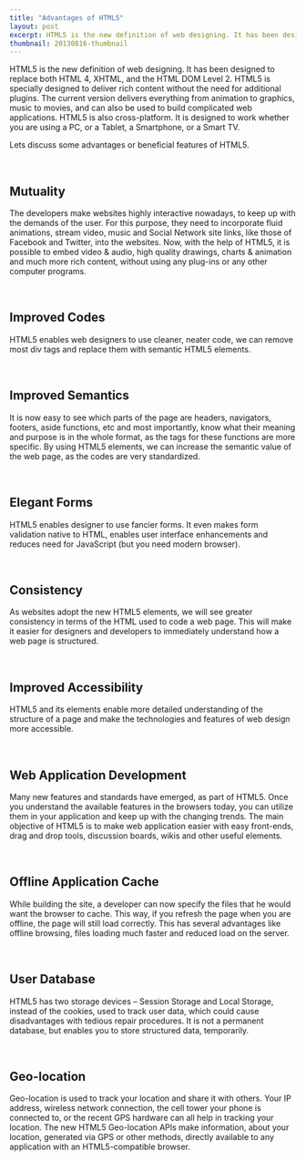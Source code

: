 ```yaml
---
title: "Advantages of HTML5"
layout: post
excerpt: HTML5 is the new definition of web designing. It has been designed to replace both HTML 4, XHTML, and the HTML DOM Level 2. HTML5 is specially designed to deliver rich content without the need for additional plugins. The current version delivers everything from animation to graphics, music to movies, and can also be used to build complicated web applications. HTML5 is also cross-platform. It is designed to work whether you are using a PC, or a Tablet, a Smartphone, or a Smart TV.
thumbnail: 20130816-thumbnail
---
```

HTML5 is the new definition of web designing. It has been designed to replace both HTML 4, XHTML, and the HTML DOM Level 2. HTML5 is specially designed to deliver rich content without the need for additional plugins. The current version delivers everything from animation to graphics, music to movies, and can also be used to build complicated web applications. HTML5 is also cross-platform. It is designed to work whether you are using a PC, or a Tablet, a Smartphone, or a Smart TV.

Lets discuss some advantages or beneficial features of HTML5.

<br>

## Mutuality

The developers make websites highly interactive nowadays, to keep up with the demands of the user. For this purpose, they need to incorporate fluid animations, stream video, music and Social Network site links, like those of Facebook and Twitter, into the websites. Now, with the help of HTML5, it is possible to embed video & audio, high quality drawings, charts & animation and much more rich content, without using any plug-ins or any other computer programs.

<br>

## Improved Codes

HTML5 enables web designers to use cleaner, neater code, we can remove most div tags and replace them with semantic HTML5 elements.

<br>

## Improved Semantics

It is now easy to see which parts of the page are headers, navigators, footers, aside functions, etc and most importantly, know what their meaning and purpose is in the whole format, as the tags for these functions are more specific. By using HTML5 elements, we can increase the semantic value of the web page, as the codes are very standardized.

<br>

## Elegant Forms

HTML5 enables designer to use fancier forms. It even makes form validation native to HTML, enables user interface enhancements and reduces need for JavaScript (but you need modern browser).

<br>

## Consistency

As websites adopt the new HTML5 elements, we will see greater consistency in terms of the HTML used to code a web page. This will make it easier for designers and developers to immediately understand how a web page is structured.

<br>

## Improved Accessibility

HTML5 and its elements enable more detailed understanding of the structure of a page and make the technologies and features of web design more accessible.

<br>

## Web Application Development

Many new features and standards have emerged, as part of HTML5. Once you understand the available features in the browsers today, you can utilize them in your application and keep up with the changing trends. The main objective of HTML5 is to make web application easier with easy front-ends, drag and drop tools, discussion boards, wikis and other useful elements.

<br>

## Offline Application Cache

While building the site, a developer can now specify the files that he would want the browser to cache. This way, if you refresh the page when you are offline, the page will still load correctly. This has several advantages like offline browsing, files loading much faster and reduced load on the server.

<br>

## User Database

HTML5 has two storage devices – Session Storage and Local Storage, instead of the cookies, used to track user data, which could cause disadvantages with tedious repair procedures. It is not a permanent database, but enables you to store structured data, temporarily.

<br>

## Geo-location

Geo-location is used to track your location and share it with others. Your IP address, wireless network connection, the cell tower your phone is connected to, or the recent GPS hardware can all help in tracking your location. The new HTML5 Geo-location APIs make information, about your location, generated via GPS or other methods, directly available to any application with an HTML5-compatible browser.
